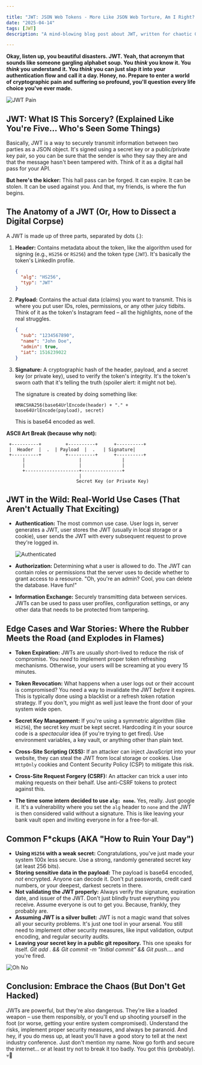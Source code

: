 ```yaml
---

title: "JWT: JSON Web Tokens - More Like JSON Web Torture, Am I Right? 💀🙏"
date: "2025-04-14"
tags: [JWT]
description: "A mind-blowing blog post about JWT, written for chaotic Gen Z engineers. Prepare for existential dread."

---
```


**Okay, listen up, you beautiful disasters. JWT. Yeah, that acronym that sounds like someone gargling alphabet soup. You *think* you know it. You *think* you understand it. You *think* you can just slap it into your authentication flow and call it a day. Honey, no. Prepare to enter a world of cryptographic pain and suffering so profound, you'll question every life choice you've ever made.**

![JWT Pain](https://i.kym-cdn.com/photos/images/newsfeed/002/426/386/e19.jpg)

## JWT: What IS This Sorcery? (Explained Like You're Five... Who's Seen Some Things)

Basically, JWT is a way to securely transmit information between two parties as a JSON object. It's signed using a secret key or a public/private key pair, so you can be sure that the sender is who they say they are and that the message hasn't been tampered with. Think of it as a digital hall pass for your API.

**But here's the kicker:** This hall pass can be forged. It can expire. It can be stolen. It can be used against you. And that, my friends, is where the fun begins.

## The Anatomy of a JWT (Or, How to Dissect a Digital Corpse)

A JWT is made up of three parts, separated by dots (.):

1.  **Header:** Contains metadata about the token, like the algorithm used for signing (e.g., `HS256` or `RS256`) and the token type (`JWT`). It's basically the token's LinkedIn profile.

    ```json
    {
      "alg": "HS256",
      "typ": "JWT"
    }
    ```

2.  **Payload:** Contains the actual data (claims) you want to transmit. This is where you put user IDs, roles, permissions, or any other juicy tidbits. Think of it as the token's Instagram feed – all the highlights, none of the real struggles.

    ```json
    {
      "sub": "1234567890",
      "name": "John Doe",
      "admin": true,
      "iat": 1516239022
    }
    ```

3.  **Signature:** A cryptographic hash of the header, payload, and a secret key (or private key), used to verify the token's integrity. It's the token's sworn oath that it's telling the truth (spoiler alert: it might not be).

    The signature is created by doing something like:

    `HMACSHA256(base64UrlEncode(header) + "." + base64UrlEncode(payload), secret)`

    This is base64 encoded as well.

**ASCII Art Break (because why not):**

```
 +----------+         +----------+      +----------+
 |  Header  |  .  | Payload  |  .   | Signature|
 +----------+         +----------+      +----------+
      |                    |               |
      |                    |               |
      +--------------------+---------------+
                           |
                          Secret Key (or Private Key)
```

## JWT in the Wild: Real-World Use Cases (That Aren't Actually That Exciting)

*   **Authentication:** The most common use case. User logs in, server generates a JWT, user stores the JWT (usually in local storage or a cookie), user sends the JWT with every subsequent request to prove they're logged in.

    ![Authenticated](https://imgflip.com/s/meme/UNO-Drawing.jpg)

*   **Authorization:** Determining what a user is allowed to do. The JWT can contain roles or permissions that the server uses to decide whether to grant access to a resource. "Oh, you're an admin? Cool, you can delete the database. Have fun!"

*   **Information Exchange:** Securely transmitting data between services. JWTs can be used to pass user profiles, configuration settings, or any other data that needs to be protected from tampering.

## Edge Cases and War Stories: Where the Rubber Meets the Road (and Explodes in Flames)

*   **Token Expiration:** JWTs are usually short-lived to reduce the risk of compromise. You *need* to implement proper token refreshing mechanisms. Otherwise, your users will be screaming at you every 15 minutes.

*   **Token Revocation:** What happens when a user logs out or their account is compromised? You need a way to invalidate the JWT *before* it expires. This is typically done using a blacklist or a refresh token rotation strategy. If you don't, you might as well just leave the front door of your system wide open.

*   **Secret Key Management:** If you're using a symmetric algorithm (like `HS256`), the secret key *must* be kept secret. Hardcoding it in your source code is a *spectacular* idea (if you're trying to get fired). Use environment variables, a key vault, or anything other than plain text.

*   **Cross-Site Scripting (XSS):** If an attacker can inject JavaScript into your website, they can steal the JWT from local storage or cookies. Use `HttpOnly` cookies and Content Security Policy (CSP) to mitigate this risk.

*   **Cross-Site Request Forgery (CSRF):** An attacker can trick a user into making requests on their behalf. Use anti-CSRF tokens to protect against this.

*   **The time some intern decided to use `alg: none`.** Yes, really. Just google it. It's a vulnerability where you set the `alg` header to `none` and the JWT is then considered valid without a signature. This is like leaving your bank vault open and inviting everyone in for a free-for-all.

## Common F*ckups (AKA "How to Ruin Your Day")

*   **Using `HS256` with a weak secret:** Congratulations, you've just made your system 100x less secure. Use a strong, randomly generated secret key (at least 256 bits).
*   **Storing sensitive data in the payload:** The payload is base64 encoded, *not* encrypted. Anyone can decode it. Don't put passwords, credit card numbers, or your deepest, darkest secrets in there.
*   **Not validating the JWT properly:** Always verify the signature, expiration date, and issuer of the JWT. Don't just blindly trust everything you receive. Assume everyone is out to get you. Because, frankly, they probably are.
*   **Assuming JWT is a silver bullet:** JWT is not a magic wand that solves all your security problems. It's just one tool in your arsenal. You still need to implement other security measures, like input validation, output encoding, and regular security audits.
*  **Leaving your secret key in a public git repository.** This one speaks for itself. *Git add . && Git commit -m "Initial commit" && Git push*.... and you're fired.

![Oh No](https://i.imgflip.com/34w1w8.jpg)

## Conclusion: Embrace the Chaos (But Don't Get Hacked)

JWTs are powerful, but they're also dangerous. They're like a loaded weapon – use them responsibly, or you'll end up shooting yourself in the foot (or worse, getting your entire system compromised). Understand the risks, implement proper security measures, and always be paranoid. And hey, if you do mess up, at least you'll have a good story to tell at the next industry conference. Just don't mention my name. Now go forth and secure the internet... or at least try not to break it too badly. You got this (probably). 💀🙏
